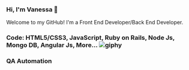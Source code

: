 ### Hi, I'm Vanessa 👋 
Welcome to my GitHub! I'm a Front End Developer/Back End Developer.


### Code: HTML5/CSS3, JavaScript, Ruby on Rails, Node Js, Mongo DB, Angular Js, More... ![giphy](https://user-images.githubusercontent.com/59008047/108826545-084af980-758a-11eb-89cb-abf7ea0640f2.gif)
### QA Automation


